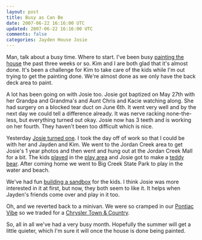```yaml
---           
layout: post
title: Busy as Can Be
date: 2007-06-22 16:16:00 UTC
updated: 2007-06-22 16:16:00 UTC
comments: false
categories: Jayden House Josie
---
```


Man, talk about a busy time. Where to start. I've been busy [painting the house](http://www.flickr.com/photos/kevinminnis/sets/72157594270061303/) the past three weeks or so. Kim and I are both glad that it's almost done. It's been a challenge for Kim to take care of the kids while I'm out trying to get the painting done. We're almost done as we only have the back deck area to paint.</p> 


A lot has been going on with Josie too. Josie got baptized on May 27th with her Grandpa and Grandma's and Aunt Chris and Kacie watching along. She had surgery on a blocked tear duct on June 6th. It went very well and by the next day we could tell a difference already. It was nerve racking none-the-less, but everything turned out okay. Josie now has 3 teeth and is working on her fourth. They haven't been too difficult which is nice. </p>


Yesterday [Josie turned one](http://www.flickr.com/photos/kevinminnis/sets/72157600424505033/). I took the day off of work so that I could be with her and Jayden and Kim. We went to the Jordan Creek area to get Josie's 1 year photos and then went and hung out at the Jordan Creek Mall for a bit. The kids [played](http://www.flickr.com/photos/kevinminnis/584913907/in/set-72157600424505033/) in the [play area](http://www.flickr.com/photos/kevinminnis/584906053/in/set-72157600424505033/) and Josie got to make a [teddy bear](http://www.flickr.com/photos/kevinminnis/585376546/in/set-72157600424505033/). After coming home we went to Big Creek State Park to play in the water and beach.</p> 
We've had fun [building a sandbox](http://www.flickr.com/photos/kevinminnis/sets/72157600269704580/) for the kids. I think Josie was more interested in it at first, but now, they both seem to like it. It helps when Jayden's friends come over and play in it too.</p> 


 Oh, and we reverted back to a minivan. We were so cramped in our [Pontiac Vibe](http://www.flickr.com/photos/kevinminnis/53448421/) so we traded for a [Chrysler Town &amp; Country](http://www.flickr.com/photos/kevinminnis/543497443/in/photostream/).</p> 
So, all in all we've had a very busy month. Hopefully the summer will get a little quieter, which I'm sure it will once the house is done being painted.</p>

